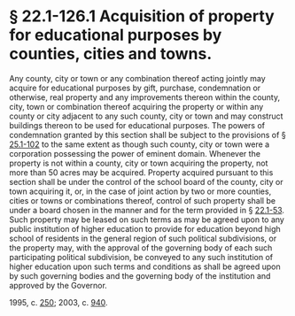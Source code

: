 # § 22.1-126.1 Acquisition of property for educational purposes by counties, cities and towns.

<p>Any county, city or town or any combination thereof acting jointly may acquire for educational purposes by gift, purchase, condemnation or otherwise, real property and any improvements thereon within the county, city, town or combination thereof acquiring the property or within any county or city adjacent to any such county, city or town and may construct buildings thereon to be used for educational purposes. The powers of condemnation granted by this section shall be subject to the provisions of § <a href='http://law.lis.virginia.gov/vacode/25.1-102/'>25.1-102</a> to the same extent as though such county, city or town were a corporation possessing the power of eminent domain. Whenever the property is not within a county, city or town acquiring the property, not more than 50 acres may be acquired. Property acquired pursuant to this section shall be under the control of the school board of the county, city or town acquiring it, or, in the case of joint action by two or more counties, cities or towns or combinations thereof, control of such property shall be under a board chosen in the manner and for the term provided in § <a href='http://law.lis.virginia.gov/vacode/22.1-53/'>22.1-53</a>. Such property may be leased on such terms as may be agreed upon to any public institution of higher education to provide for education beyond high school of residents in the general region of such political subdivisions, or the property may, with the approval of the governing body of each such participating political subdivision, be conveyed to any such institution of higher education upon such terms and conditions as shall be agreed upon by such governing bodies and the governing body of the institution and approved by the Governor.</p><p>1995, c. <a href='http://lis.virginia.gov/cgi-bin/legp604.exe?951+ful+CHAP0250'>250</a>; 2003, c. <a href='http://lis.virginia.gov/cgi-bin/legp604.exe?031+ful+CHAP0940'>940</a>.</p>